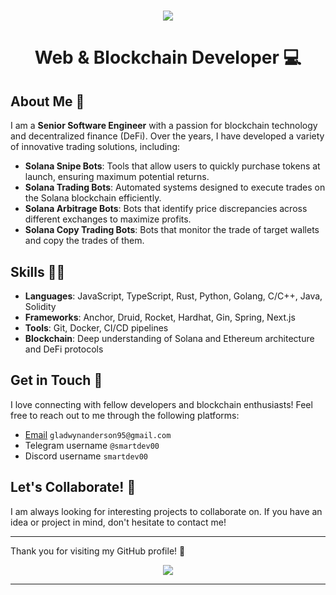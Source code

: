 <!-- <img align="right" src="https://visitor-badge.laobi.icu/badge?page_id=salesp07.salesp07" /> -->

<h1 align="center">
    <img src="https://readme-typing-svg.herokuapp.com/?font=Righteous&size=35&center=true&vCenter=true&width=500&height=70&duration=4000&lines=Hi+There!+👋;" />
</h1>

<div align="center">

# Web & Blockchain Developer 💻

</div>

## About Me 🤵

I am a **Senior Software Engineer** with a passion for blockchain technology and decentralized finance (DeFi). Over the years, I have developed a variety of innovative trading solutions, including:

- **Solana Snipe Bots**: Tools that allow users to quickly purchase tokens at launch, ensuring maximum potential returns.
- **Solana Trading Bots**: Automated systems designed to execute trades on the Solana blockchain efficiently.
- **Solana Arbitrage Bots**: Bots that identify price discrepancies across different exchanges to maximize profits.
- **Solana Copy Trading Bots**: Bots that monitor the trade of target wallets and copy the trades of them.

## Skills 🧑‍💻

- **Languages**: JavaScript, TypeScript, Rust, Python, Golang, C/C++, Java, Solidity
- **Frameworks**: Anchor, Druid, Rocket, Hardhat, Gin, Spring, Next.js
- **Tools**: Git, Docker, CI/CD pipelines
- **Blockchain**: Deep understanding of Solana and Ethereum architecture and DeFi protocols

<!-- ## Projects 📑

Here are some of my notable projects:

- [Smart Solana Trading Bot](https://github.com/HereForYou/Solana-Trading-Bot): A comprehensive trading bot for the Solana ecosystem integrated with Telegram(@Smart_SOL_Trading_Bot).
  - Token snipe on Raydium AMM Dex and pump.fun
  - Auto buy the newly added liquidity token using Jupiter API
  - Auto sell the token when it's profitabled
  - Using Helius RPC provider and @solana/web3.js@1 package
  - Typescript
- [Arbitrage Bot](https://github.com/HereForYou/Smart-Solana-Arbitrage-Bot): An arbitrage trading bot that takes advantage of price differences.
  - Fetching the token price from several dexes including Raydium, Meteora, Orca, Fluxbeam amd Openbook
  - Auto buy from the dex with the lowest token price
  - Auto sell from the dex with the highest token price
  - Using Helius RPC provider and @solana/web3.js@1 package
  - Typescript
- [Snipe Bot](): A bot designed to snatch up new token launches instantly.
  - Token sniping on several dexes including Raydium, Meteora, Orca, Fluxbeam amd Openbook
  - Notify to the Telegram users using Telegram bot
  - Using Quicknode RPC provider and @solana/web3.js@1 package
  - Typescript
- [Solana Token Creation Platform](https://coinforge.fun): A platform to create Token 2022 on Solana.
  - Token creation using Token Extension Program
  - Using Helius RPC provider and @solana/web3.js@1 package
  - Next.js -->
<!-- - [Smart Copy Trading Bot](https://github.com/HereForYou/Smart-Copy-Trading-Bot): A bot designed to copy the trading of target wallet.
  - Monitoring wallet trading on Raydium and Jupiter dexes.
  - Notify the human-readable message on console
  - Using Quicknode RPC provider and @solana/web3.js@1 package
  - Typescript -->

## Get in Touch 💬

I love connecting with fellow developers and blockchain enthusiasts! Feel free to reach out to me through the following platforms:

<!-- - [LinkedIn](your-linkedin-profile) -->
- [Email](mailto:gladwynanderson95@gmail.com) `gladwynanderson95@gmail.com`
- Telegram username `@smartdev00`
- Discord username `smartdev00`

## Let's Collaborate! 🤝

I am always looking for interesting projects to collaborate on. If you have an idea or project in mind, don't hesitate to contact me!

---

Thank you for visiting my GitHub profile! 🚀

<div align="center"> 
<!--   <a href="mailto:pedro.sales.muniz@gmail.com"> -->
  <a href="mailto:gladwynanderson95@gmail.com">
    <img src="https://img.shields.io/badge/Gmail-333333?style=for-the-badge&logo=gmail&logoColor=red" />
  </a>
</div>

<hr/>

